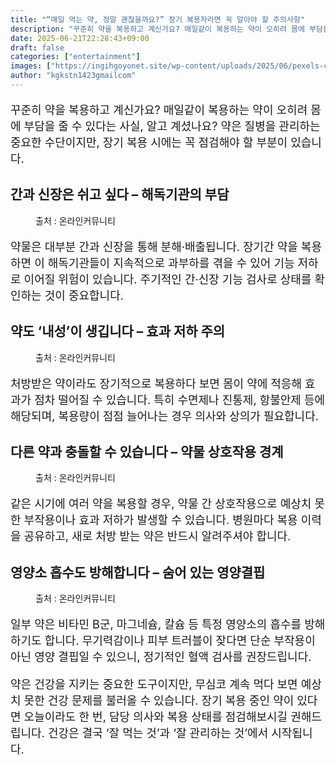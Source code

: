 ```yaml
---
title: "“매일 먹는 약, 정말 괜찮을까요?” 장기 복용자라면 꼭 알아야 할 주의사항"
description: "꾸준히 약을 복용하고 계신가요? 매일같이 복용하는 약이 오히려 몸에 부담을 줄 수 있다는 사실, 알고 계셨나요? 약은 질병을 관리하는 중요한 수단이지만, 장기 복용 시에는 꼭 점검해야 할 부분이 있습니다."
date: 2025-06-21T22:28:43+09:00
draft: false
categories: ["entertainment"]
images: ["https://ingihgoyonet.site/wp-content/uploads/2025/06/pexels-cdc-library-3992943-787x1024.jpg", "https://ingihgoyonet.site/wp-content/uploads/2025/06/pexels-n-voitkevich-7615574-1-683x1024.jpg", "https://ingihgoyonet.site/wp-content/uploads/2025/06/pexels-karolina-grabowska-4210611-1024x683.jpg", "https://ingihgoyonet.site/wp-content/uploads/2025/06/pexels-tara-winstead-7723354-683x1024.jpg"]
author: "kgkstn1423gmailcom"
---
```


<p style="font-size:18px">꾸준히 약을 복용하고 계신가요? 매일같이 복용하는 약이 오히려 몸에 부담을 줄 수 있다는 사실, 알고 계셨나요? 약은 질병을 관리하는 중요한 수단이지만, 장기 복용 시에는 꼭 점검해야 할 부분이 있습니다.</p> <h2 >간과 신장은 쉬고 싶다 – 해독기관의 부담</h2> <figure ><img src="https://ingihgoyonet.site/wp-content/uploads/2025/06/pexels-cdc-library-3992943-787x1024.jpg" alt="" style="aspect-ratio:16/9;object-fit:cover"/><figcaption >출처 : 온라인커뮤니티</figcaption></figure> <p style="font-size:18px">약물은 대부분 간과 신장을 통해 분해·배출됩니다. 장기간 약을 복용하면 이 해독기관들이 지속적으로 과부하를 겪을 수 있어 기능 저하로 이어질 위험이 있습니다. 주기적인 간·신장 기능 검사로 상태를 확인하는 것이 중요합니다.</p> <h2 >약도 ‘내성’이 생깁니다 – 효과 저하 주의</h2> <figure ><img src="https://ingihgoyonet.site/wp-content/uploads/2025/06/pexels-n-voitkevich-7615574-1-683x1024.jpg" alt="" style="aspect-ratio:16/9;object-fit:cover"/><figcaption >출처 : 온라인커뮤니티</figcaption></figure> <p style="font-size:18px">처방받은 약이라도 장기적으로 복용하다 보면 몸이 약에 적응해 효과가 점차 떨어질 수 있습니다. 특히 수면제나 진통제, 항불안제 등에 해당되며, 복용량이 점점 늘어나는 경우 의사와 상의가 필요합니다.</p> <h2 >다른 약과 충돌할 수 있습니다 – 약물 상호작용 경계</h2> <figure ><img src="https://ingihgoyonet.site/wp-content/uploads/2025/06/pexels-karolina-grabowska-4210611-1024x683.jpg" alt="" style="aspect-ratio:16/9;object-fit:cover"/><figcaption >출처 : 온라인커뮤니티</figcaption></figure> <p style="font-size:18px">같은 시기에 여러 약을 복용할 경우, 약물 간 상호작용으로 예상치 못한 부작용이나 효과 저하가 발생할 수 있습니다. 병원마다 복용 이력을 공유하고, 새로 처방 받는 약은 반드시 알려주셔야 합니다.</p> <h2 >영양소 흡수도 방해합니다 – 숨어 있는 영양결핍</h2> <figure ><img src="https://ingihgoyonet.site/wp-content/uploads/2025/06/pexels-tara-winstead-7723354-683x1024.jpg" alt="" style="aspect-ratio:16/9;object-fit:cover"/><figcaption >출처 : 온라인커뮤니티</figcaption></figure> <p style="font-size:18px">일부 약은 비타민 B군, 마그네슘, 칼슘 등 특정 영양소의 흡수를 방해하기도 합니다. 무기력감이나 피부 트러블이 잦다면 단순 부작용이 아닌 영양 결핍일 수 있으니, 정기적인 혈액 검사를 권장드립니다.</p> <p style="font-size:18px">약은 건강을 지키는 중요한 도구이지만, 무심코 계속 먹다 보면 예상치 못한 건강 문제를 불러올 수 있습니다. 장기 복용 중인 약이 있다면 오늘이라도 한 번, 담당 의사와 복용 상태를 점검해보시길 권해드립니다. 건강은 결국 ‘잘 먹는 것’과 ‘잘 관리하는 것’에서 시작됩니다.</p>